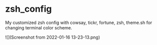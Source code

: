 # zsh_config
My customized zsh config with cowsay, tickr, fortune, zsh, theme.sh for changing terminal color scheme.

![](Screenshot from 2022-01-16 13-23-13.png)

